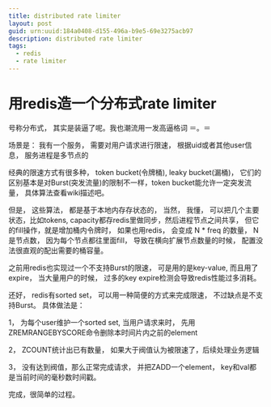 ```yaml
---
title: distributed rate limiter
layout: post
guid: urn:uuid:184a0408-d155-496a-b9e5-69e3275acb97
description: distributed rate limiter
tags:
  - redis
  - rate limiter
---
```

# 用redis造一个分布式rate limiter

号称分布式， 其实是装逼了呢。我也潮流用一发高逼格词 ＝。＝ 

场景是： 我有一个服务， 需要对用户请求进行限速， 根据uid或者其他user信息， 服务进程是多节点的

经典的限速方式有很多种， token bucket(令牌桶), leaky bucket(漏桶)， 它们的区别基本是对Burst(突发流量)的限制不一样，token bucket能允许一定突发流量， 具体算法查看wiki描述吧。 

但是， 这些算法， 都是基于本地内存存状态的， 当然， 我懂， 可以把几个主要状态，比如tokens, capacity都存redis里做同步，然后进程节点之间共享， 但它的fill操作，就是增加桶内令牌时， 如果也用redis， 会变成 N \* freq 的数量， N是节点数， 因为每个节点都往里面fill， 导致在横向扩展节点数量的时候， 配置没法很直观的配出需要的桶容量。 

之前用redis也实现过一个不支持Burst的限速， 可是用的是key-value, 而且用了expire， 当大量用户的时候， 过多的key expire检测会导致redis性能过多消耗。

还好， redis有sorted set， 可以用一种简便的方式来完成限速， 不过缺点是不支持Burst。 具体做法是： 

1， 为每个user维护一个sorted set, 当用户请求来时， 先用 ZREMRANGEBYSCORE命令删除本时间片内之前的element 

2， ZCOUNT统计出已有数量， 如果大于阀值认为被限速了，后续处理业务逻辑 

3， 没有达到阀值，那么正常完成请求， 并把ZADD一个element， key和val都是当前时间的毫秒数时间戳。

完成，很简单的过程。

